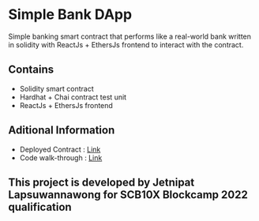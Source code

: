 # Simple Bank DApp
 Simple banking smart contract that performs like a real-world bank written in solidity 
 with ReactJs + EthersJs frontend to interact with the contract.
 
## Contains

- Solidity smart contract
- Hardhat + Chai contract test unit
- ReactJs + EthersJs frontend

## Aditional Information

- Deployed Contract : [Link](https://goerli.etherscan.io/address/0x0625b3ebc42f138c89d165c9484933df0c16ebaa)
- Code walk-through : [Link](https://drive.google.com/file/d/14kF0V0qMpd3fLPfpoq6FpNg5dMBlksqY/view?usp=sharing)

## This project is developed by Jetnipat Lapsuwannawong for SCB10X Blockcamp 2022 qualification
